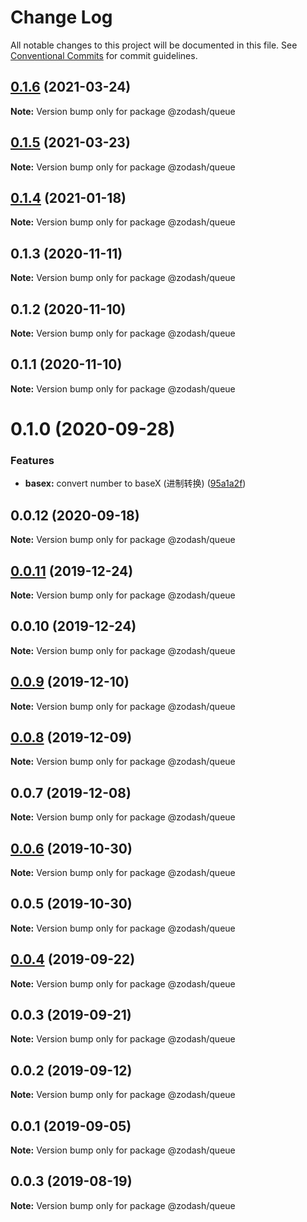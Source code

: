 # Change Log

All notable changes to this project will be documented in this file.
See [Conventional Commits](https://conventionalcommits.org) for commit guidelines.

## [0.1.6](https://github.com/zcorky/zodash/compare/@zodash/queue@0.1.5...@zodash/queue@0.1.6) (2021-03-24)

**Note:** Version bump only for package @zodash/queue





## [0.1.5](https://github.com/zcorky/zodash/compare/@zodash/queue@0.1.4...@zodash/queue@0.1.5) (2021-03-23)

**Note:** Version bump only for package @zodash/queue





## [0.1.4](https://github.com/zcorky/zodash/compare/@zodash/queue@0.1.3...@zodash/queue@0.1.4) (2021-01-18)

**Note:** Version bump only for package @zodash/queue





## 0.1.3 (2020-11-11)

**Note:** Version bump only for package @zodash/queue





## 0.1.2 (2020-11-10)

**Note:** Version bump only for package @zodash/queue





## 0.1.1 (2020-11-10)

**Note:** Version bump only for package @zodash/queue





# 0.1.0 (2020-09-28)


### Features

* **basex:** convert number to baseX (进制转换) ([95a1a2f](https://github.com/zcorky/zodash/commit/95a1a2f361d73de5caa3b8e297c1643e97e40983))





## 0.0.12 (2020-09-18)

**Note:** Version bump only for package @zodash/queue





## [0.0.11](https://github.com/zcorky/zodash/compare/@zodash/queue@0.0.10...@zodash/queue@0.0.11) (2019-12-24)

**Note:** Version bump only for package @zodash/queue





## 0.0.10 (2019-12-24)

**Note:** Version bump only for package @zodash/queue





## [0.0.9](https://github.com/zcorky/zodash/compare/@zodash/queue@0.0.8...@zodash/queue@0.0.9) (2019-12-10)

**Note:** Version bump only for package @zodash/queue





## [0.0.8](https://github.com/zcorky/zodash/compare/@zodash/queue@0.0.7...@zodash/queue@0.0.8) (2019-12-09)

**Note:** Version bump only for package @zodash/queue





## 0.0.7 (2019-12-08)

**Note:** Version bump only for package @zodash/queue





## [0.0.6](https://github.com/zcorky/zodash/compare/@zodash/queue@0.0.5...@zodash/queue@0.0.6) (2019-10-30)

**Note:** Version bump only for package @zodash/queue





## 0.0.5 (2019-10-30)

**Note:** Version bump only for package @zodash/queue





## [0.0.4](https://github.com/zcorky/zodash/compare/@zodash/queue@0.0.3...@zodash/queue@0.0.4) (2019-09-22)

**Note:** Version bump only for package @zodash/queue





## 0.0.3 (2019-09-21)

**Note:** Version bump only for package @zodash/queue





## 0.0.2 (2019-09-12)

**Note:** Version bump only for package @zodash/queue





## 0.0.1 (2019-09-05)

**Note:** Version bump only for package @zodash/queue





## 0.0.3 (2019-08-19)

**Note:** Version bump only for package @zodash/queue
